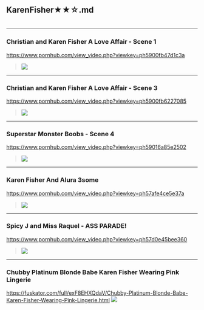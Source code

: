 ## KarenFisher★★☆.md
### 

>![]()
---
### Christian and Karen Fisher A Love Affair - Scene 1
https://www.pornhub.com/view_video.php?viewkey=ph5900fb47d1c3a
>![](https://ci.phncdn.com/videos/201704/26/114558251/original/(m=eaAaGwObaaaa)(mh=3gBB-p3YFE0lW_bn)6.jpg)
---
### Christian and Karen Fisher A Love Affair - Scene 3
https://www.pornhub.com/view_video.php?viewkey=ph5900fb6227085
>![](https://ci.phncdn.com/videos/201704/26/114558291/original/(m=eaAaGwObaaaa)(mh=MTP4neTnNBjMoCmJ)5.jpg)
---
### Superstar Monster Boobs - Scene 4
https://www.pornhub.com/view_video.php?viewkey=ph59016a85e2502
>![](https://ci.phncdn.com/videos/201704/27/114596921/original/(m=ecuKGgaaaa)(mh=IwCyAkRZAvePG2e1)7.jpg)
---
### Karen Fisher And Alura 3some
https://www.pornhub.com/view_video.php?viewkey=ph57afe4ce5e37a
>![](https://di.phncdn.com/videos/201608/14/85737651/original/(m=ecuKGgaaaa)(mh=meTZvDscH2qIY7fM)13.jpg)
---
### Spicy J and Miss Raquel - ASS PARADE!
https://www.pornhub.com/view_video.php?viewkey=ph57d0e45bee360
>![](https://ci.phncdn.com/videos/201609/08/88736611/original/(m=ecuKGgaaaa)(mh=-QvE9m6qTOvR33SZ)12.jpg)
---
### Chubby Platinum Blonde Babe Karen Fisher Wearing Pink Lingerie
https://fuskator.com/full/exF8EHXQdaV/Chubby-Platinum-Blonde-Babe-Karen-Fisher-Wearing-Pink-Lingerie.html
![](https://i4.fuskator.com/large/exF8EHXQdaV/Chubby-Platinum-Blonde-Babe-Karen-Fisher-Wearing-Pink-Lingerie-3.jpg)
